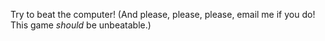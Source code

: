 Try to beat the computer!  (And please, please, please, email me if you do!  This game *should* be unbeatable.)